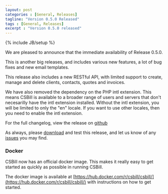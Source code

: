 ```yaml
---
layout: post
categories : [General, Releases]
tagline: "Version 0.5.0 Released"
tags : [General, Releases]
excerpt : "Version 0.5.0 released"
---
```

{% include JB/setup %}

We are pleased to announce that the immediate availability of Release 0.5.0.

This is another big releases, and includes various new features, a lot of bug fixes and new email templates.

This release also includes a new RESTful API, with limited support to create, manage and delete clients, contacts, quotes and invoices.

We have also removed the dependency on the PHP intl extension. This means CSBill is available to a broader range of users and servers that don't necesarilly have the intl extension installed.
Without the intl extension, you will be limited to only the "en" locale. If you want to use other locales, then you need to enable the intl extension.

For the full changelog, view the release on [github](https://github.com/CSBill/CSBill/releases/tag/0.5.0)

As always, please [download](https://github.com/CSBill/CSBill/releases/tag/0.5.0) and test this release, and let us know of any [issues](https://github.com/CSBill/CSBill/issues) you may find.

<h3>Docker</h3>

CSBill now has an official docker image. This makes it really easy to get started as quickly as possible in running CSBill.

The docker image is available at [https://hub.docker.com/r/csbill/csbill/](https://hub.docker.com/r/csbill/csbill/) with instructions on how to get started.
